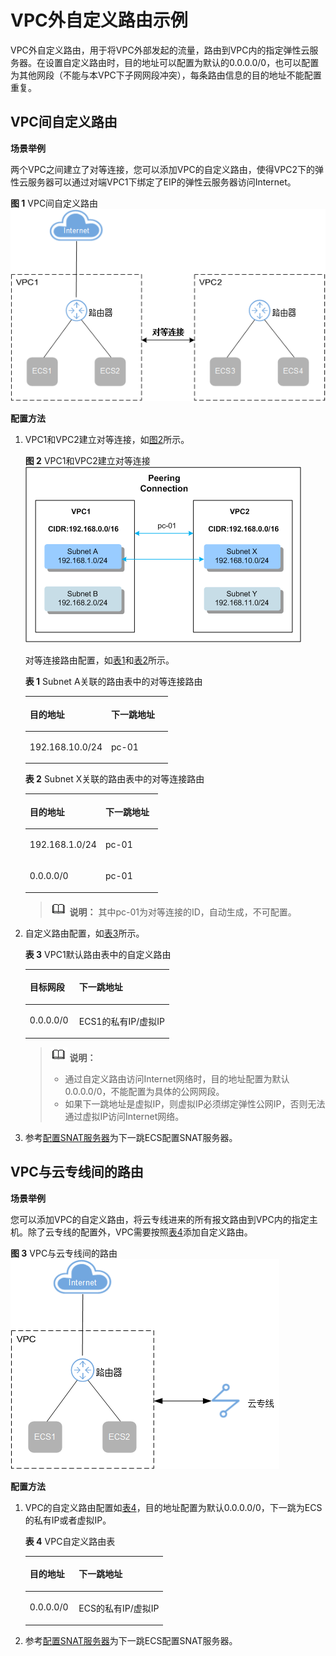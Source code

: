 # VPC外自定义路由示例<a name="route_0003"></a>

VPC外自定义路由，用于将VPC外部发起的流量，路由到VPC内的指定弹性云服务器。在设置自定义路由时，目的地址可以配置为默认的0.0.0.0/0，也可以配置为其他网段（不能与本VPC下子网网段冲突），每条路由信息的目的地址不能配置重复。

## VPC间自定义路由<a name="section8983161816202"></a>

**场景举例**

两个VPC之间建立了对等连接，您可以添加VPC的自定义路由，使得VPC2下的弹性云服务器可以通过对端VPC1下绑定了EIP的弹性云服务器访问Internet。

**图 1**  VPC间自定义路由<a name="fig1228611129209"></a>  
![](figures/VPC间自定义路由.png "VPC间自定义路由")

**配置方法**

1.  VPC1和VPC2建立对等连接，如[图2](#fig137910157244)所示。

    **图 2**  VPC1和VPC2建立对等连接<a name="fig137910157244"></a>  
    ![](figures/VPC1和VPC2建立对等连接.png "VPC1和VPC2建立对等连接")

    对等连接路由配置，如[表1](#table033831391920)和[表2](#table17641783201)所示。

    **表 1**  Subnet A关联的路由表中的对等连接路由

    <a name="table033831391920"></a>
    <table><thead align="left"><tr id="row153677134190"><th class="cellrowborder" valign="top" width="57.07%" id="mcps1.2.3.1.1"><p id="p1836701315193"><a name="p1836701315193"></a><a name="p1836701315193"></a>目的地址</p>
    </th>
    <th class="cellrowborder" valign="top" width="42.93%" id="mcps1.2.3.1.2"><p id="p6367141312195"><a name="p6367141312195"></a><a name="p6367141312195"></a>下一跳地址</p>
    </th>
    </tr>
    </thead>
    <tbody><tr id="row163671613171920"><td class="cellrowborder" valign="top" width="57.07%" headers="mcps1.2.3.1.1 "><p id="p1836741317193"><a name="p1836741317193"></a><a name="p1836741317193"></a>192.168.10.0/24</p>
    </td>
    <td class="cellrowborder" valign="top" width="42.93%" headers="mcps1.2.3.1.2 "><p id="p183671913101916"><a name="p183671913101916"></a><a name="p183671913101916"></a>pc-01</p>
    </td>
    </tr>
    </tbody>
    </table>

    **表 2**  Subnet X关联的路由表中的对等连接路由

    <a name="table17641783201"></a>
    <table><thead align="left"><tr id="row28915802015"><th class="cellrowborder" valign="top" width="57.07%" id="mcps1.2.3.1.1"><p id="p289689207"><a name="p289689207"></a><a name="p289689207"></a>目的地址</p>
    </th>
    <th class="cellrowborder" valign="top" width="42.93%" id="mcps1.2.3.1.2"><p id="p88914852018"><a name="p88914852018"></a><a name="p88914852018"></a>下一跳地址</p>
    </th>
    </tr>
    </thead>
    <tbody><tr id="row7891289206"><td class="cellrowborder" valign="top" width="57.07%" headers="mcps1.2.3.1.1 "><p id="p1289128122011"><a name="p1289128122011"></a><a name="p1289128122011"></a>192.168.1.0/24</p>
    </td>
    <td class="cellrowborder" valign="top" width="42.93%" headers="mcps1.2.3.1.2 "><p id="p118914862011"><a name="p118914862011"></a><a name="p118914862011"></a>pc-01</p>
    </td>
    </tr>
    <tr id="row198978152011"><td class="cellrowborder" valign="top" width="57.07%" headers="mcps1.2.3.1.1 "><p id="p18916813202"><a name="p18916813202"></a><a name="p18916813202"></a>0.0.0.0/0</p>
    </td>
    <td class="cellrowborder" valign="top" width="42.93%" headers="mcps1.2.3.1.2 "><p id="p1989178152019"><a name="p1989178152019"></a><a name="p1989178152019"></a>pc-01</p>
    </td>
    </tr>
    </tbody>
    </table>

    >![](public_sys-resources/icon-note.gif) **说明：** 
    >其中pc-01为对等连接的ID，自动生成，不可配置。


1.  自定义路由配置，如[表3](#table19161511762)所示。

    **表 3**  VPC1默认路由表中的自定义路由

    <a name="table19161511762"></a>
    <table><thead align="left"><tr id="row10201411269"><th class="cellrowborder" valign="top" width="34.31%" id="mcps1.2.3.1.1"><p id="p162012111267"><a name="p162012111267"></a><a name="p162012111267"></a>目标网段</p>
    </th>
    <th class="cellrowborder" valign="top" width="65.69%" id="mcps1.2.3.1.2"><p id="p102027116620"><a name="p102027116620"></a><a name="p102027116620"></a>下一跳地址</p>
    </th>
    </tr>
    </thead>
    <tbody><tr id="row02029111369"><td class="cellrowborder" valign="top" width="34.31%" headers="mcps1.2.3.1.1 "><p id="p10202141120614"><a name="p10202141120614"></a><a name="p10202141120614"></a>0.0.0.0/0</p>
    </td>
    <td class="cellrowborder" valign="top" width="65.69%" headers="mcps1.2.3.1.2 "><p id="p6202011065"><a name="p6202011065"></a><a name="p6202011065"></a>ECS1的私有IP/虚拟IP</p>
    </td>
    </tr>
    </tbody>
    </table>

    >![](public_sys-resources/icon-note.gif) **说明：** 
    >-   通过自定义路由访问Internet网络时，目的地址配置为默认0.0.0.0/0，不能配置为具体的公网网段。
    >-   如果下一跳地址是虚拟IP，则虚拟IP必须绑定弹性公网IP，否则无法通过虚拟IP访问Internet网络。

2.  参考[配置SNAT服务器](配置SNAT服务器.md)为下一跳ECS配置SNAT服务器。

## VPC与云专线间的路由<a name="section34951550122011"></a>

**场景举例**

您可以添加VPC的自定义路由，将云专线进来的所有报文路由到VPC内的指定主机。除了云专线的配置外，VPC需要按照[表4](#table92261116611)添加自定义路由。

**图 3**  VPC与云专线间的路由<a name="fig1530165210344"></a>  
![](figures/VPC与云专线间的路由.png "VPC与云专线间的路由")

**配置方法**

1.  VPC的自定义路由配置如[表4](#table92261116611)，目的地址配置为默认0.0.0.0/0，下一跳为ECS的私有IP或者虚拟IP。

    **表 4**  VPC自定义路由表

    <a name="table92261116611"></a>
    <table><thead align="left"><tr id="row62021112060"><th class="cellrowborder" valign="top" width="35.61%" id="mcps1.2.3.1.1"><p id="p1220219111863"><a name="p1220219111863"></a><a name="p1220219111863"></a>目的地址</p>
    </th>
    <th class="cellrowborder" valign="top" width="64.39%" id="mcps1.2.3.1.2"><p id="p620219111063"><a name="p620219111063"></a><a name="p620219111063"></a>下一跳地址</p>
    </th>
    </tr>
    </thead>
    <tbody><tr id="row192025116610"><td class="cellrowborder" valign="top" width="35.61%" headers="mcps1.2.3.1.1 "><p id="p1520211111612"><a name="p1520211111612"></a><a name="p1520211111612"></a>0.0.0.0/0</p>
    </td>
    <td class="cellrowborder" valign="top" width="64.39%" headers="mcps1.2.3.1.2 "><p id="p182023117613"><a name="p182023117613"></a><a name="p182023117613"></a>ECS的私有IP/虚拟IP</p>
    </td>
    </tr>
    </tbody>
    </table>

2.  参考[配置SNAT服务器](配置SNAT服务器.md)为下一跳ECS配置SNAT服务器。

